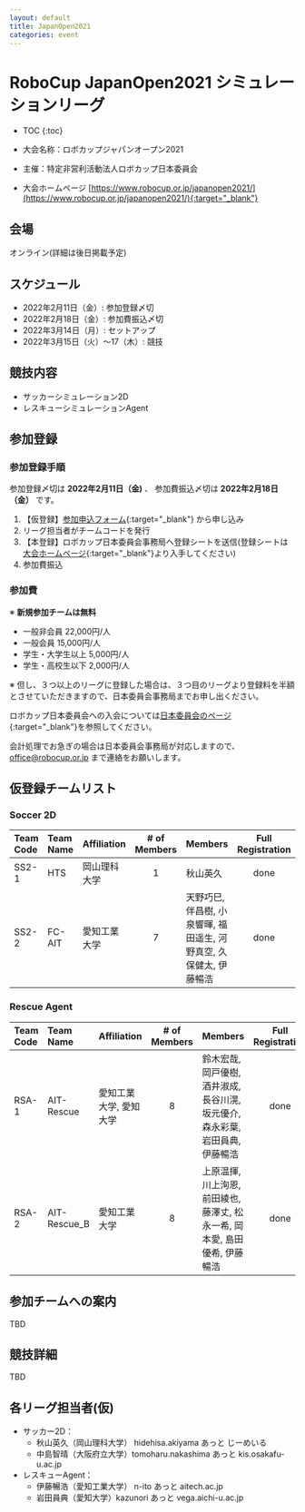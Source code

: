 ```yaml
---
layout: default
title: JapanOpen2021
categories: event
---
```


# RoboCup JapanOpen2021 シミュレーションリーグ

- TOC
{:toc}


- 大会名称：ロボカップジャパンオープン2021
- 主催：特定非営利活動法人ロボカップ日本委員会
- 大会ホームページ [https://www.robocup.or.jp/japanopen2021/](https://www.robocup.or.jp/japanopen2021/){:target="_blank"}

## 会場

オンライン(詳細は後日掲載予定)


## スケジュール

- 2022年2月11日（金）: 参加登録〆切
- 2022年2月18日（金）: 参加費振込〆切
- 2022年3月14日（月）: セットアップ
- 2022年3月15日（火）～17（木）: 競技


## 競技内容

- サッカーシミュレーション2D
- レスキューシミュレーションAgent


## 参加登録

### 参加登録手順
参加登録〆切は  **2022年2月11日（金)** 、 参加費振込〆切は **2022年2月18日（金）** です。
  1. 【仮登録】[参加申込フォーム](https://forms.gle/V1Q4BBfcq8VP3p2R9){:target="_blank"} から申し込み
  1. リーグ担当者がチームコードを発行
  1. 【本登録】ロボカップ日本委員会事務局へ登録シートを送信(登録シートは[大会ホームページ](https://www.robocup.or.jp/japanopen2021/){:target="_blank"}より入手してください)
  1. 参加費振込

### 参加費
※ **新規参加チームは無料**

 - 一般非会員 22,000円/人
 - 一般会員 15,000円/人
 - 学生・大学生以上 5,000円/人
 - 学生・高校生以下 2,000円/人

※ 但し、３つ以上のリーグに登録した場合は、３つ目のリーグより登録料を半額とさせていただきますので、日本委員会事務局までお申し出ください。


ロボカップ日本委員会への入会については[日本委員会のページ](http://www.robocup.or.jp/about/membership.html){:target="_blank"}を参照してください。

会計処理でお急ぎの場合は日本委員会事務局が対応しますので、office@robocup.or.jp まで連絡をお願いします。

## 仮登録チームリスト

### Soccer 2D

|Team Code |Team Name |Affiliation |# of Members |Members |Full Registration |
| :---     | :---     | :---       | :---:       | :---   | :---:            |
| SS2-1    | HTS      | 岡山理科大学  | 1           | 秋山英久 | done             |
| SS2-2    | FC-AIT   | 愛知工業大学  | 7           |天野巧巳, 伴昌樹, 小泉響暉, 福田遥生, 河野真空, 久保健太, 伊藤暢浩| done |

### Rescue Agent

|Team Code |Team Name     |Affiliation |# of Members |Members |Full Registration |
| :---     | :---         | :---       | :---:       | :---   | :---:            |
| RSA-1    | AIT-Rescue   | 愛知工業大学, 愛知大学| 8           | 鈴木宏哉, 岡戸優樹, 酒井淑成, 長谷川滉, 坂元優介, 森永彩葉, 岩田員典, 伊藤暢浩 | done          |
| RSA-2    | AIT-Rescue_B | 愛知工業大学          | 8           | 上原温揮, 川上洵恩, 前田綾也, 藤澤丈, 松永一希, 岡本愛, 島田優希, 伊藤暢浩    | done          |

## 参加チームへの案内

TBD

## 競技詳細

TBD


## 各リーグ担当者(仮)
- サッカー2D：
  - 秋山英久（岡山理科大学） hidehisa.akiyama あっと じーめいる
  - 中島智晴（大阪府立大学）tomoharu.nakashima あっと kis.osakafu-u.ac.jp
- レスキューAgent：
  - 伊藤暢浩（愛知工業大学） n-ito あっと aitech.ac.jp
  - 岩田員典（愛知大学）kazunori あっと vega.aichi-u.ac.jp
